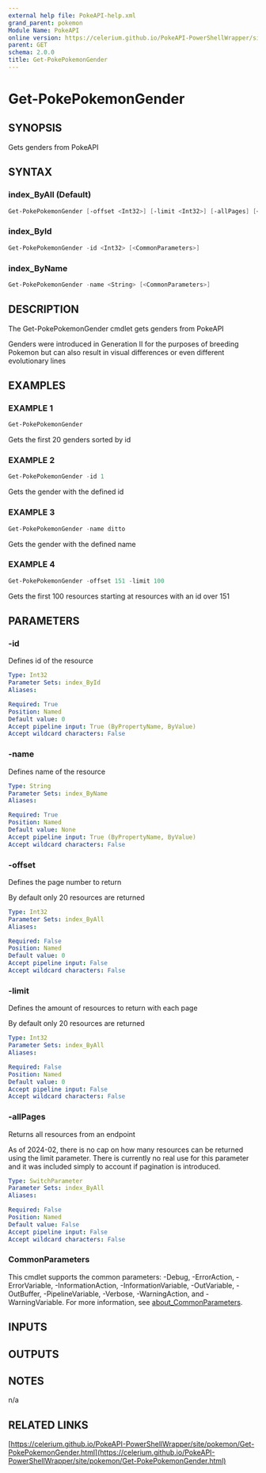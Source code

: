 ```yaml
---
external help file: PokeAPI-help.xml
grand_parent: pokemon
Module Name: PokeAPI
online version: https://celerium.github.io/PokeAPI-PowerShellWrapper/site/pokemon/Get-PokePokemonGender.html
parent: GET
schema: 2.0.0
title: Get-PokePokemonGender
---
```


# Get-PokePokemonGender

## SYNOPSIS
Gets genders from PokeAPI

## SYNTAX

### index_ByAll (Default)
```powershell
Get-PokePokemonGender [-offset <Int32>] [-limit <Int32>] [-allPages] [<CommonParameters>]
```

### index_ById
```powershell
Get-PokePokemonGender -id <Int32> [<CommonParameters>]
```

### index_ByName
```powershell
Get-PokePokemonGender -name <String> [<CommonParameters>]
```

## DESCRIPTION
The Get-PokePokemonGender cmdlet gets genders from PokeAPI

Genders were introduced in Generation II for the purposes of
breeding Pokemon but can also result in visual differences or
even different evolutionary lines

## EXAMPLES

### EXAMPLE 1
```powershell
Get-PokePokemonGender
```

Gets the first 20 genders sorted by id

### EXAMPLE 2
```powershell
Get-PokePokemonGender -id 1
```

Gets the gender with the defined id

### EXAMPLE 3
```powershell
Get-PokePokemonGender -name ditto
```

Gets the gender with the defined name

### EXAMPLE 4
```powershell
Get-PokePokemonGender -offset 151 -limit 100
```

Gets the first 100 resources starting at resources with
an id over 151

## PARAMETERS

### -id
Defines id of the resource

```yaml
Type: Int32
Parameter Sets: index_ById
Aliases:

Required: True
Position: Named
Default value: 0
Accept pipeline input: True (ByPropertyName, ByValue)
Accept wildcard characters: False
```

### -name
Defines name of the resource

```yaml
Type: String
Parameter Sets: index_ByName
Aliases:

Required: True
Position: Named
Default value: None
Accept pipeline input: True (ByPropertyName, ByValue)
Accept wildcard characters: False
```

### -offset
Defines the page number to return

By default only 20 resources are returned

```yaml
Type: Int32
Parameter Sets: index_ByAll
Aliases:

Required: False
Position: Named
Default value: 0
Accept pipeline input: False
Accept wildcard characters: False
```

### -limit
Defines the amount of resources to return with each page

By default only 20 resources are returned

```yaml
Type: Int32
Parameter Sets: index_ByAll
Aliases:

Required: False
Position: Named
Default value: 0
Accept pipeline input: False
Accept wildcard characters: False
```

### -allPages
Returns all resources from an endpoint

As of 2024-02, there is no cap on how many resources can be
returned using the limit parameter.
There is currently no real
use for this parameter and it was included simply to account if
pagination is introduced.

```yaml
Type: SwitchParameter
Parameter Sets: index_ByAll
Aliases:

Required: False
Position: Named
Default value: False
Accept pipeline input: False
Accept wildcard characters: False
```

### CommonParameters
This cmdlet supports the common parameters: -Debug, -ErrorAction, -ErrorVariable, -InformationAction, -InformationVariable, -OutVariable, -OutBuffer, -PipelineVariable, -Verbose, -WarningAction, and -WarningVariable. For more information, see [about_CommonParameters](http://go.microsoft.com/fwlink/?LinkID=113216).

## INPUTS

## OUTPUTS

## NOTES
n/a

## RELATED LINKS

[https://celerium.github.io/PokeAPI-PowerShellWrapper/site/pokemon/Get-PokePokemonGender.html](https://celerium.github.io/PokeAPI-PowerShellWrapper/site/pokemon/Get-PokePokemonGender.html)

